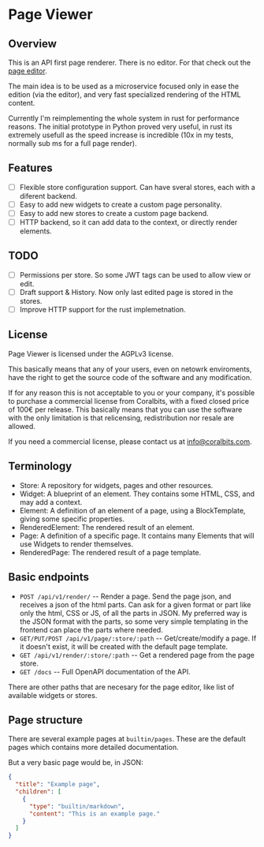 # Page Viewer

## Overview

This is an API first page renderer. There is no editor. For that check out the
[page editor](https://github.com/coralbits/pe).

The main idea is to be used as a microservice focused only in ease the edition (via the editor),
and very fast specialized rendering of the HTML content.

Currently I'm reimplementing the whole system in rust for performance reasons. The initial
prototype in Python proved very useful, in rust its extremely usefull as the speed increase is
incredible (10x in my tests, normally sub ms for a full page render).

## Features

- [ ] Flexible store configuration support. Can have sveral stores, each with a diferent backend.
- [ ] Easy to add new widgets to create a custom page personality.
- [ ] Easy to add new stores to create a custom page backend.
- [ ] HTTP backend, so it can add data to the context, or directly render elements.

## TODO

- [ ] Permissions per store. So some JWT tags can be used to allow view or edit.
- [ ] Draft support & History. Now only last edited page is stored in the stores.
- [ ] Improve HTTP support for the rust implemetnation.

## License

Page Viewer is licensed under the AGPLv3 license.

This basically means that any of your users, even on netowrk enviroments, have the
right to get the source code of the software and any modification.

If for any reason this is not acceptable to you or your company, it's possible to
purchase a commercial license from Coralbits, with a fixed closed price of 100€ per
release. This basically means that you can use the software with the only limitation
is that relicensing, redistribution nor resale are allowed.

If you need a commercial license, please contact us at info@coralbits.com.

## Terminology

- Store: A repository for widgets, pages and other resources.
- Widget: A blueprint of an element. They contains some HTML, CSS, and may add a context.
- Element: A definition of an element of a page, using a BlockTemplate, giving some specific properties.
- RenderedElement: The rendered result of an element.
- Page: A definition of a specific page. It contains many Elements that will use Widgets
  to render themselves.
- RenderedPage: The rendered result of a page template.

## Basic endpoints

- `POST /api/v1/render/` -- Render a page. Send the page json, and receives a json of the html
  parts. Can ask for a given format or part like only the html, CSS or JS, of all the parts in
  JSON. My preferred way is the JSON format with the parts, so some very simple templating in the frontend can place the parts where needed.
- `GET/PUT/POST /api/v1/page/:store/:path` -- Get/create/modify a page. If it doesn't exist, it will
  be created with the default page template.
- `GET /api/v1/render/:store/:path` -- Get a rendered page from the page store.
- `GET /docs` -- Full OpenAPI documentation of the API.

There are other paths that are necesary for the page editor, like list of available widgets or
stores.

## Page structure

There are several example pages at `builtin/pages`. These are the default pages which contains
more detailed documentation.

But a very basic page would be, in JSON:

```json
{
  "title": "Example page",
  "children": [
    {
      "type": "builtin/markdown",
      "content": "This is an example page."
    }
  ]
}
```

